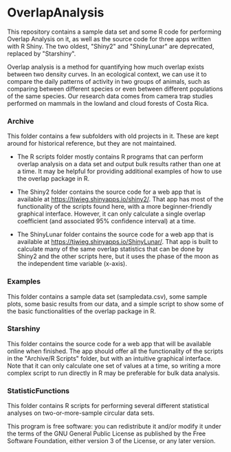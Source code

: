 # OverlapAnalysis
This repository contains a sample data set and some R code for performing Overlap Analysis on it, as well as the source code for three apps written with R Shiny. The two oldest, "Shiny2" and "ShinyLunar" are deprecated, replaced by "Starshiny".

Overlap analysis is a method for quantifying how much overlap exists between two density curves. In an ecological context, we can use it to compare the daily patterns of activity in two groups of animals, such as comparing between different species or even between different populations of the same species. Our research data comes from camera trap studies performed on mammals in the lowland and cloud forests of Costa Rica.

### Archive
This folder contains a few subfolders with old projects in it. These are kept around for historical reference, but they are not maintained.

* The R scripts folder mostly contains R programs that can perform overlap analysis on a data set and output bulk results rather than one at a time. It may be helpful for providing additional examples of how to use the overlap package in R.

* The Shiny2 folder contains the source code for a web app that is available at https://tjwieg.shinyapps.io/shiny2/. That app has most of the functionality of the scripts found here, with a more beginner-friendly graphical interface. However, it can only calculate a single overlap coefficient (and associated 95% confidence interval) at a time.

* The ShinyLunar folder contains the source code for a web app that is available at https://tjwieg.shinyapps.io/ShinyLunar/. That app is built to calculate many of the same overlap statistics that can be done by Shiny2 and the other scripts here, but it uses the phase of the moon as the independent time variable (x-axis).

### Examples
This folder contains a sample data set (sampledata.csv), some sample plots, some basic results from our data, and a simple script to show some of the basic functionalities of the overlap package in R.

### Starshiny
This folder contains the source code for a web app that will be available online when finished. The app should offer all the functionality of the scripts in the "Archive/R Scripts" folder, but with an intuitive graphical interface. Note that it can only calculate one set of values at a time, so writing a more complex script to run directly in R may be preferable for bulk data analysis.

### StatisticFunctions
This folder contains R scripts for performing several different statistical analyses on two-or-more-sample circular data sets.

This program is free software: you can redistribute it and/or modify it under the terms of the GNU General Public License as published by the Free Software Foundation, either version 3 of the License, or any later version.
